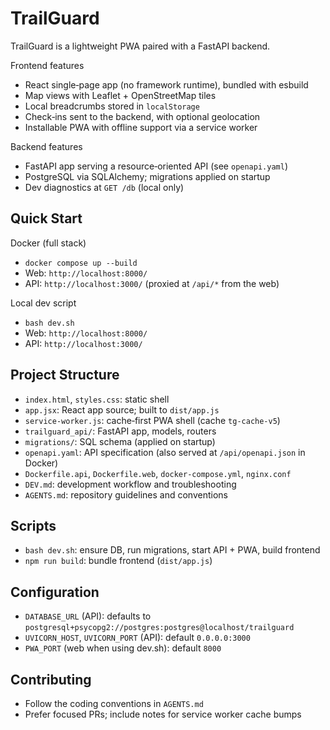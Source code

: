 # TrailGuard

TrailGuard is a lightweight PWA paired with a FastAPI backend.

Frontend features
- React single‑page app (no framework runtime), bundled with esbuild
- Map views with Leaflet + OpenStreetMap tiles
- Local breadcrumbs stored in `localStorage`
- Check‑ins sent to the backend, with optional geolocation
- Installable PWA with offline support via a service worker

Backend features
- FastAPI app serving a resource‑oriented API (see `openapi.yaml`)
- PostgreSQL via SQLAlchemy; migrations applied on startup
- Dev diagnostics at `GET /db` (local only)

## Quick Start

Docker (full stack)
- `docker compose up --build`
- Web: `http://localhost:8000/`
- API: `http://localhost:3000/` (proxied at `/api/*` from the web)

Local dev script
- `bash dev.sh`
- Web: `http://localhost:8000/`
- API: `http://localhost:3000/`

## Project Structure
- `index.html`, `styles.css`: static shell
- `app.jsx`: React app source; built to `dist/app.js`
- `service-worker.js`: cache‑first PWA shell (cache `tg-cache-v5`)
- `trailguard_api/`: FastAPI app, models, routers
- `migrations/`: SQL schema (applied on startup)
- `openapi.yaml`: API specification (also served at `/api/openapi.json` in Docker)
- `Dockerfile.api`, `Dockerfile.web`, `docker-compose.yml`, `nginx.conf`
- `DEV.md`: development workflow and troubleshooting
- `AGENTS.md`: repository guidelines and conventions

## Scripts
- `bash dev.sh`: ensure DB, run migrations, start API + PWA, build frontend
- `npm run build`: bundle frontend (`dist/app.js`)

## Configuration
- `DATABASE_URL` (API): defaults to `postgresql+psycopg2://postgres:postgres@localhost/trailguard`
- `UVICORN_HOST`, `UVICORN_PORT` (API): default `0.0.0.0:3000`
- `PWA_PORT` (web when using dev.sh): default `8000`

## Contributing
- Follow the coding conventions in `AGENTS.md`
- Prefer focused PRs; include notes for service worker cache bumps

